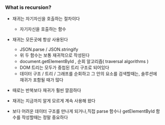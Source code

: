 ### What is recursion?

- 재귀는 자기자신을 호출하는 절차이다
  - 자기자신을 호출하는 함수


- 재귀는 모든곳에 항상 사용된다
  - JSON.parse / JSON.stringify
  - 위 두 함수는 보통 재귀적으로 작성된다
  - document.getElementById , 순회 알고리즘( traversal algorithms )
  - DOM 트리는 모두가 중첩된 트리 구조로 되어있다
  - 데이터 구조 / 트리 / 그래프를 순회하고 그 안의 요소를 검색할때는, 솔루션에 재귀가 포함될 때가 많다


- 때로는 반복보다 재귀가 훨씬 깔끔하다


- 재귀는 지금까지 알게 모르게 계속 사용해 왔다


- 보다 어려운 데이터 구조를 만나게 되거나,직접 parse 함수나 getElementById 함수를 작성할때는 정말 중요하다